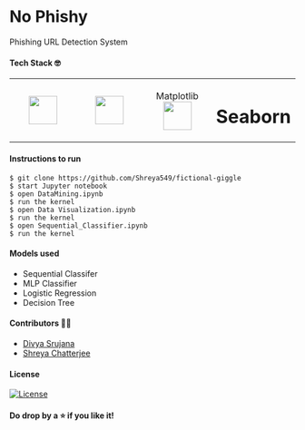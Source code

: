 # No Phishy
Phishing URL Detection System

#### Tech Stack :nerd_face:
<table>
<tbody>
 <tr>
<td align="center" width="25%">
<img height=50px src="https://upload.wikimedia.org/wikipedia/commons/e/ed/Pandas_logo.svg"> 
</td>
   <td align="center" width="25%">
<img height=50px src="https://upload.wikimedia.org/wikipedia/commons/1/1a/NumPy_logo.svg"> 
</td>
      <td align="center" width="25%">
       <span align = "center">Matplotlib</span>
<img height=50px src="https://upload.wikimedia.org/wikipedia/commons/8/84/Matplotlib_icon.svg"> 
 
   </td>
   </td>
      <td align="center" width="25%">
        <span align = "center"><h1>Seaborn</h1></span>

   </td>
  </tr>
  </tbody>
  </table>
  
 #### Instructions to run
```
$ git clone https://github.com/Shreya549/fictional-giggle
$ start Jupyter notebook
$ open DataMining.ipynb
$ run the kernel
$ open Data Visualization.ipynb
$ run the kernel
$ open Sequential_Classifier.ipynb
$ run the kernel
```

#### Models used
- Sequential Classifer
- MLP Classifier
- Logistic Regression
- Decision Tree


#### Contributors :woman_student:	
- <a href="https://github.com/emmadidivyasrujana">Divya Srujana</a>
- <a href="https://github.com/Shreya549">Shreya Chatterjee</a>


#### License
[![License](http://img.shields.io/:license-mit-blue.svg?style=flat-square)](http://badges.mit-license.org)
#### Do drop by a :star: if you like it!
